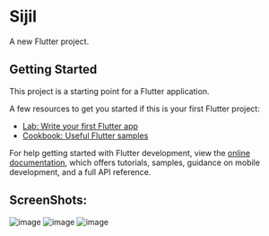 # Sijil

A new Flutter project.

## Getting Started

This project is a starting point for a Flutter application.

A few resources to get you started if this is your first Flutter project:

- [Lab: Write your first Flutter app](https://docs.flutter.dev/get-started/codelab)
- [Cookbook: Useful Flutter samples](https://docs.flutter.dev/cookbook)

For help getting started with Flutter development, view the
[online documentation](https://docs.flutter.dev/), which offers tutorials,
samples, guidance on mobile development, and a full API reference.

## ScreenShots:
![image](https://github.com/user-attachments/assets/5483692c-1226-480b-8078-2d50a73625db)
![image](https://github.com/user-attachments/assets/1bea494f-49c0-4b5a-b8bc-688a53705665)
![image](https://github.com/user-attachments/assets/fabf6b91-88f8-4b1a-bc0a-7d1761302e48)



